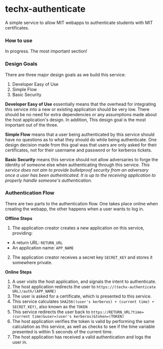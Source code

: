 # techx-authenticate
A simple service to allow MIT webapps to authenticate students with MIT certificates.

### How to use

In progress. The most important section!

### Design Goals

There are three major design goals as we build this service:

1. Developer Easy of Use
2. Simple Flow
3. Basic Security

**Developer Easy of Use** essentially means that the overhead for integrating this service into a new or existing application should be very low. There should be no need for extra dependencies or any assumptions made about the host application's design. In addition, This design goal is the most important out of the three.

**Simple Flow** means that a user being authenticated by this service should have no questions as to what they should do while being authenticate. One design decision made from this goal was that users are only asked for their certificates, not for their username and password or for kerberos tickets.

**Basic Security** means this service should not allow adversaries to forge the identity of someone else when authenticating through this service. *This service does not aim to provide bulletproof security from an adversary once a user has been authenticated. It is up to the receiving application to properly handle someone's authentication.*

### Authentication Flow

There are two parts to the authentication flow. One takes place online when creating the webapp, the other happens when a user wants to log in.

**Offline Steps**

1. The application creator creates a new application on this service, providing:
  - A return URL: `RETURN_URL`
  - An application name: `APP_NAME`
2. The application creator receives a secret key `SECRET_KEY` and stores it somewhere private.

**Online Steps**

1. A user visits the host application, and signals the intent to authenticate.
2. The host application redirects the user to `https://(techx-authenticate URL)/auth/(APP_NAME)`
3. The user is asked for a certificate, which is presented to this service.
4. This service calculates `SHA256((user's kerberos) + (current time) + SECRET_KEY)`, also known as the `TOKEN`
5. This service redirects the user back to `https://RETURN_URL?time=(current time)&user=(user's kerberos)&token=(TOKEN)`
6. The host application verifies the token is valid by performing the same calculation as this service, as well as checks to see if the time variable presented is within 5 seconds of the current time.
7. The host application has received a valid authentication and logs the user in.
